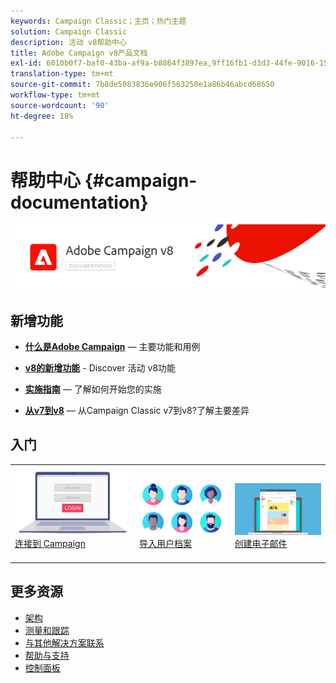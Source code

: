 ```yaml
---
keywords: Campaign Classic；主页；热门主题
solution: Campaign Classic
description: 活动 v8帮助中心
title: Adobe Campaign v8产品文档
exl-id: 6010b0f7-baf0-43ba-af9a-b8864f3897ea,9ff16fb1-d3d3-44fe-9016-15abffdbc74e
translation-type: tm+mt
source-git-commit: 7b8de5083836e906f563250e1a86b46abcd68650
workflow-type: tm+mt
source-wordcount: '90'
ht-degree: 18%

---
```


# 帮助中心 {#campaign-documentation}

![](assets/banner-documentationv8.png)

## 新增功能

* **[什么是Adobe Campaign](start/get-started.md)**  — 主要功能和用例

* **[v8的新增功能](start/whats-new.md)** - Discover 活动 v8功能

* **[实施指南](start/implement.md)**   — 了解如何开始您的实施

* **[从v7到v8](start/capability-matrix.md)**  — 从Campaign Classic v7到v8?了解主要差异

## 入门

<table>
<tr>
  <td valign="bottom">
    <a href="start/connect.md">
      <img alt="Connect" src="start/assets/do-not-localize/login.jpeg"/>
    </a>
    <div>
    <a href="start/connect.md">连接到 Campaign</a>
    </div>
    <br>
  </td>

<td valign="bottom">
      <a href="start/import.md">
       <img alt="导入" src="start/assets/do-not-localize/profiles.jpeg" />
       </a>
    <div><a href="start/import.md">导入用户档案</a>
    </div>
    <br>
  </td>
  <td valign="bottom">
    <a href="start/create-message.md">
      <img alt="电子邮件" src="start/assets/do-not-localize/email-design.jpeg" />
    </a>
    <div>
    <a href="start/create-message.md">创建电子邮件</a>
    </div>
    <br>
  </td>
</tr>
</table>

## 更多资源

* [架构](dev/architecture.md)
* [测量和跟踪](start/reporting.md)
* [与其他解决方案联系](connect/integration.md)
* [帮助与支持](start/support.md)
* [控制面板](https://experienceleague.adobe.com/docs/control-panel/using/control-panel-home.html)
